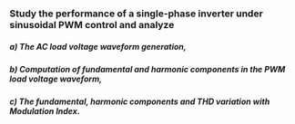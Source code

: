 ### Study the performance of a single-phase inverter under sinusoidal PWM control and analyze

##### a) The AC load voltage waveform generation,

##### b) Computation of fundamental and harmonic components in the PWM load voltage waveform,

##### c) The fundamental, harmonic components and THD variation with Modulation Index.

